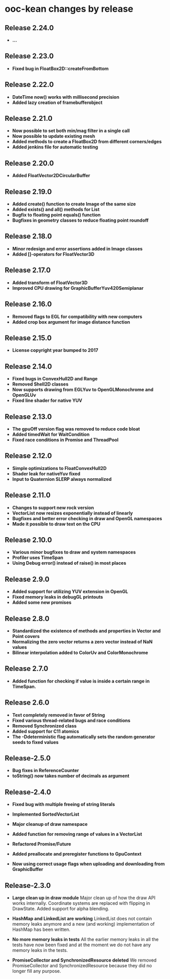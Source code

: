 # ooc-kean changes by release

## Release 2.24.0

- **...**

## Release 2.23.0

- **Fixed bug in FloatBox2D::createFromBottom**

## Release 2.22.0

- **DateTime now() works with millisecond precision**
- **Added lazy creation of framebufferobject**

## Release 2.21.0

- **Now possible to set both min/mag filter in a single call**
- **Now possible to update existing mesh**
- **Added methods to create a FloatBox2D from different corners/edges**
- **Added jenkins file for automatic testing**

## Release 2.20.0

- **Added FloatVector2DCircularBuffer**

## Release 2.19.0

- **Added create() function to create Image of the same size**
- **Added exists() and all() methods for List**
- **Bugfix to floating point equals() function**
- **Bugfixes in geometry classes to reduce floating point roundoff**

## Release 2.18.0

- **Minor redesign and error assertions added in Image classes**
- **Added []-operators for FloatVector3D**

## Release 2.17.0

- **Added transform of FloatVector3D**
- **Improved CPU drawing for GraphicBufferYuv420Semiplanar**

## Release 2.16.0

- **Removed flags to EGL for compatibility with new computers**
- **Added crop box argument for image distance function**

## Release 2.15.0

- **License copyright year bumped to 2017**

## Release 2.14.0

- **Fixed bugs in ConvexHull2D and Range**
- **Removed Shell2D classes**
- **Now supports drawing from EGLYuv to OpenGLMonochrome and OpenGLUv**
- **Fixed line shader for native YUV**

## Release 2.13.0

- **The gpuOff version flag was removed to reduce code bloat**
- **Added timedWait for WaitCondition**
- **Fixed race conditions in Promise and ThreadPool**

## Release 2.12.0

- **Simple optimizations to FloatConvexHull2D**
- **Shader leak for nativeYuv fixed**
- **Input to Quaternion SLERP always normalized**

## Release 2.11.0

- **Changes to support new rock version**
- **VectorList now resizes exponentially instead of linearly**
- **Bugfixes and better error checking in draw and OpenGL namespaces**
- **Made it possible to draw text on the CPU**

## Release 2.10.0

- **Various minor bugfixes to draw and system namespaces**
- **Profiler uses TimeSpan**
- **Using Debug error() instead of raise() in most places**

## Release  2.9.0

- **Added support for utilizing YUV extension in OpenGL**
- **Fixed memory leaks in debugGL printouts**
- **Added some new promises**

## Release  2.8.0

- **Standardized the existence of methods and properties in Vector and Point covers**
- **Normalizing the zero vector returns a zero vector instead of NaN values**
- **Bilinear interpolation added to ColorUv and ColorMonochrome**

## Release  2.7.0

- **Added function for checking if value is inside a certain range in TimeSpan.**

## Release  2.6.0

- **Text completely removed in favor of String**
- **Fixed various thread-related bugs and race conditions**
- **Removed Synchronized class**
- **Added support for C11 atomics**
- **The -Ddeterministic flag automatically sets the random generator seeds to fixed values**

## Release-2.5.0

- **Bug fixes in ReferenceCounter**
- **toString() now takes number of decimals as argument**

## Release-2.4.0

- **Fixed bug with multiple freeing of string literals**

- **Implemented SortedVectorList**

- **Major cleanup of draw namespace**

- **Added function for removing range of values in a VectorList**

- **Refactored Promise/Future**

- **Added preallocate and preregister functions to GpuContext**

- **Now using correct usage flags when uploading and downloading from GraphicBuffer**

## Release-2.3.0

- **Large clean up in draw module**
Major clean up of how the draw API works internally. Coordinate systems are replaced with flipping in DrawState. Added support for alpha blending.

- **HashMap and LinkedList are working**
LinkedList does not contain memory leaks anymore and a new (and working) implementation of HashMap has been written.

- **No more memory leaks in tests**
All the earlier memory leaks in all the tests have now been fixed and at the moment we do not have any memory leaks in the tests.

- **PromiseCollector and SynchronizedResource deleted**
We removed PromiseCollector and SynchronizedResource because they did no longer fill any purpose.
